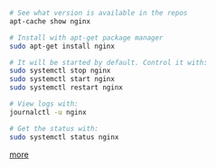 ```bash
# See what version is available in the repos
apt-cache show nginx

# Install with apt-get package manager
sudo apt-get install nginx

# It will be started by default. Control it with:
sudo systemctl stop nginx
sudo systemctl start nginx
sudo systemctl restart nginx

# View logs with:
journalctl -u nginx

# Get the status with:
sudo systemctl status nginx
```

[more](https://www.mongard.ir/articles/30/what-is-nginx/)
